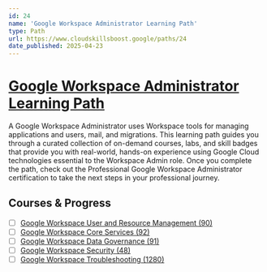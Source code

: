 ```yaml
---
id: 24
name: 'Google Workspace Administrator Learning Path'
type: Path
url: https://www.cloudskillsboost.google/paths/24
date_published: 2025-04-23
---
```


# [Google Workspace Administrator Learning Path](https://www.cloudskillsboost.google/paths/24)

A Google Workspace Administrator uses Workspace tools for managing applications and users, mail, and migrations. This learning path guides you through a curated collection of on-demand courses, labs, and skill badges that provide you with real-world, hands-on experience using Google Cloud technologies essential to the Workspace Admin role. Once you complete the path, check out the Professional Google Workspace Administrator certification to take the next steps in your professional journey.

## Courses & Progress

* [ ] [Google Workspace User and Resource Management (90)](../courses/Google-Workspace-User-and-Resource-Management.md)
* [ ] [Google Workspace Core Services (92)](../courses/Google-Workspace-Core-Services.md)
* [ ] [Google Workspace Data Governance (91)](../courses/Google-Workspace-Data-Governance.md)
* [ ] [Google Workspace Security (48)](../courses/Google-Workspace-Security.md)
* [ ] [Google Workspace Troubleshooting (1280)](../courses/Google-Workspace-Troubleshooting.md)
